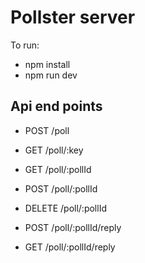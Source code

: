 # Pollster server

To run:

* npm install
* npm run dev

## Api end points
* POST /poll  

* GET /poll/:key

* GET /poll/:pollId
* POST /poll/:pollId
* DELETE /poll/:pollId

* POST /poll/:pollId/reply
* GET /poll/:pollId/reply